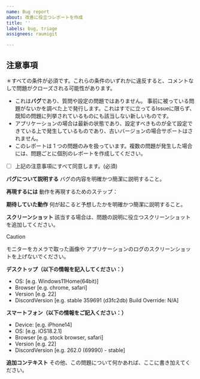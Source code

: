 ```yaml
---
name: Bug report
about: 改善に役立つレポートを作成
title: ''
labels: bug, triage
assignees: raumigit

---
```


## 注意事項
＊すべての条件が必須です。これらの条件のいずれかに違反すると、コメントなしで問題がクローズされる可能性があります。

- これは**バグ**であり、質問や設定の問題ではありません。 事前に被っている問題がないかを調べた上で発行します。これはすでに立ってるIssueに限らず、既知の問題に列挙されているものにも該当しない新しいものです。
- アプリケーションの場合は最新の状態であり、設定すべきものが全て設定できている上で発生しているものであり、古いバージョンの場合サポートはされません。
- このレポートは 1 つの問題のみを扱っています。複数の問題が発生した場合には、問題ごとに個別のレポートを作成してください。
- [ ] 上記の注意事項にすべて同意します。(必須)

**バグについて説明する**
バグの内容を明確かつ簡潔に説明すること。

**再現するには** 
動作を再現するためのステップ： 

**期待していた動作**
何が起こると予想したかを明確かつ簡潔に説明すること。

**スクリーンショット**
該当する場合は、問題の説明に役立つスクリーンショットを追加してください。
> [!CAUTION]
> モニターをカメラで取った画像や
> アプリケーションのログのスクリーンショットを上げないでください。

**デスクトップ（以下の情報を記入してください：）**
 - OS: [e.g. Windows11Home(64bit)]
 - Browser [e.g. chrome, safari]
 - Version [e.g. 22]
 - DiscordVersion [e.g. stable 359691 (d3fc2db) Build Override: N/A]

**スマートフォン（以下の情報をご記入ください：）**
 - Device: [e.g. iPhone14]
 - OS: [e.g. iOS18.2.1]
 - Browser [e.g. stock browser, safari]
 - Version [e.g. 22]
 - DiscordVersion [e.g. 262.0 (69990) - stable]

**追加コンテキスト**
その他、この問題について何かあれば、ここに書き加えてください。
